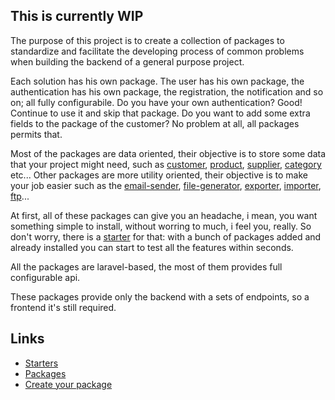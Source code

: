 This is currently WIP
-

The purpose of this project is to create a collection of packages to standardize and facilitate the developing process of common problems when building the backend of a general purpose project.

Each solution has his own package. The user has his own package, the authentication has his own package, the registration, the notification and so on; all fully configurabile. 
Do you have your own authentication? Good! Continue to use it and skip that package. 
Do you want to add some extra fields to the package of the customer? No problem at all, all packages permits that.

Most of the packages are data oriented, their objective is to store some data that your project might need, such as [customer](https://github.com/railken/amethyst-customer), [product](https://github.com/railken/amethyst-product), [supplier](https://github.com/railken/amethyst-supplier), [category](https://github.com/railken/amethyst-category) etc... Other packages are more utility oriented, their objective is to make your job easier such as the [email-sender](https://github.com/railken/amethyst-email-sender), [file-generator](https://github.com/railken/amethyst-file-generator), [exporter](https://github.com/railken/amethyst-exporter), [importer](https://github.com/railken/amethyst-importer), [ftp](https://github.com/railken/amethyst-ftp)...

At first, all of these packages can give you an headache, i mean, you want something simple to install, without worring to much, i feel you, really. So don't worry, there is a [starter](docs/starters.md#base-starter) for that: with a bunch of packages added and already installed you can start to test all the features within seconds.

All the packages are laravel-based, the most of them provides full configurable api.

These packages provide only the backend with a sets of endpoints, so a frontend it's still required.

## Links

* [Starters](docs/starters.md)
* [Packages](docs/packages.md)
* [Create your package](docs/skeleton.md)

